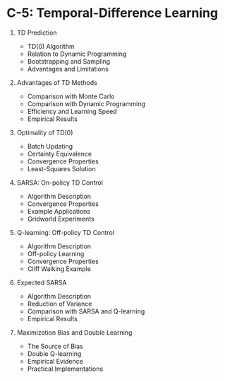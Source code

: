 

# C-5: Temporal-Difference Learning

1. TD Prediction
   - TD(0) Algorithm
   - Relation to Dynamic Programming
   - Bootstrapping and Sampling
   - Advantages and Limitations

2. Advantages of TD Methods
   - Comparison with Monte Carlo
   - Comparison with Dynamic Programming
   - Efficiency and Learning Speed
   - Empirical Results

3. Optimality of TD(0)
   - Batch Updating
   - Certainty Equivalence
   - Convergence Properties
   - Least-Squares Solution

4. SARSA: On-policy TD Control
   - Algorithm Description
   - Convergence Properties
   - Example Applications
   - Gridworld Experiments

5. Q-learning: Off-policy TD Control
   - Algorithm Description
   - Off-policy Learning
   - Convergence Properties
   - Cliff Walking Example

6. Expected SARSA
   - Algorithm Description
   - Reduction of Variance
   - Comparison with SARSA and Q-learning
   - Empirical Results

7. Maximization Bias and Double Learning
   - The Source of Bias
   - Double Q-learning
   - Empirical Evidence
   - Practical Implementations

